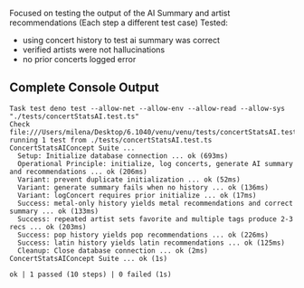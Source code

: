 Focused on testing the output of the AI Summary and artist recommendations (Each step a different test case)
Tested: 
- using concert history to test ai summary was correct
- verified artists were not hallucinations
- no prior concerts logged error
## Complete Console Output

```
Task test deno test --allow-net --allow-env --allow-read --allow-sys "./tests/concertStatsAI.test.ts"
Check file:///Users/milena/Desktop/6.1040/venu/venu/tests/concertStatsAI.test.ts
running 1 test from ./tests/concertStatsAI.test.ts
ConcertStatsAIConcept Suite ...
  Setup: Initialize database connection ... ok (693ms)
  Operational Principle: initialize, log concerts, generate AI summary and recommendations ... ok (206ms)
  Variant: prevent duplicate initialization ... ok (52ms)
  Variant: generate summary fails when no history ... ok (136ms)
  Variant: logConcert requires prior initialize ... ok (17ms)
  Success: metal-only history yields metal recommendations and correct summary ... ok (133ms)
  Success: repeated artist sets favorite and multiple tags produce 2-3 recs ... ok (203ms)
  Success: pop history yields pop recommendations ... ok (226ms)
  Success: latin history yields latin recommendations ... ok (125ms)
  Cleanup: Close database connection ... ok (2ms)
ConcertStatsAIConcept Suite ... ok (1s)

ok | 1 passed (10 steps) | 0 failed (1s)
```

